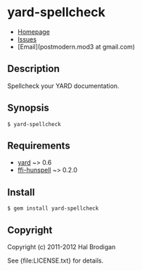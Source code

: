 # yard-spellcheck

* [Homepage](https://github.com/postmodern/yard-spellcheck)
* [Issues](https://github.com/postmodern/yard-spellcheck/issues)
* [Email](postmodern.mod3 at gmail.com)

## Description

Spellcheck your YARD documentation.

## Synopsis

    $ yard-spellcheck

## Requirements

* [yard](https://github.com/lsegal/yard) ~> 0.6
* [ffi-hunspell](https://github.com/postmodern/ffi-hunspell) ~> 0.2.0

## Install

    $ gem install yard-spellcheck

## Copyright

Copyright (c) 2011-2012 Hal Brodigan

See {file:LICENSE.txt} for details.
